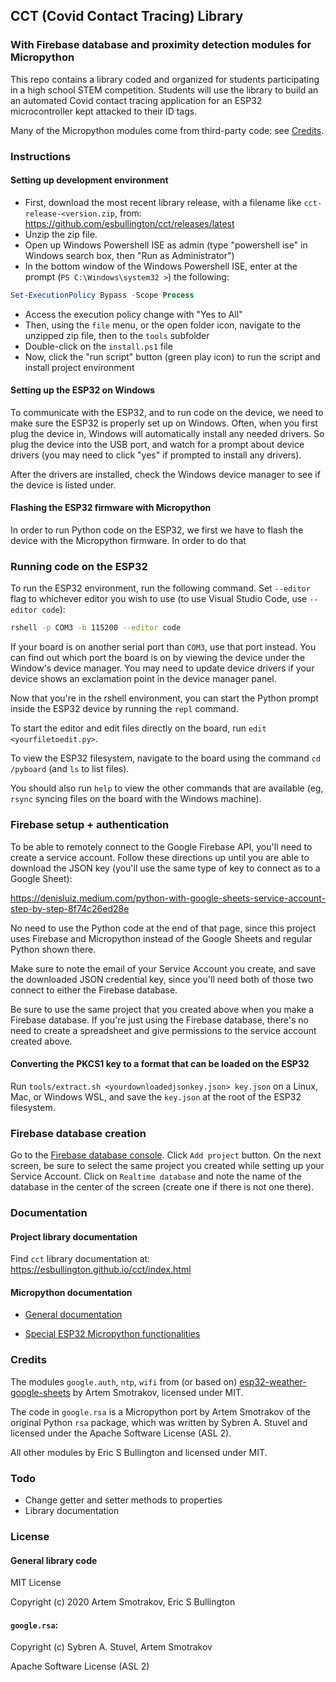 ## CCT (Covid Contact Tracing) Library
### With Firebase database and proximity detection modules for Micropython

This repo contains a library coded and organized for students participating in a high school STEM competition. Students will use the library to build an an automated Covid contact tracing application for an ESP32 microcontroller kept attacked to their ID tags.

Many of the Micropython modules come from third-party code: see [Credits](#Credits).

### Instructions

#### Setting up development environment

- First, download the most recent library release, with a filename like `cct-release-<version.zip`, from:  https://github.com/esbullington/cct/releases/latest
- Unzip the zip file.
- Open up Windows Powershell ISE as admin (type "powershell ise" in Windows search box, then "Run as Administrator")
- In the bottom window of the Windows Powershell ISE, enter at the prompt (`PS C:\Windows\system32 >`) the following:

```powershell
Set-ExecutionPolicy Bypass -Scope Process
```

- Access the execution policy change with "Yes to All"
- Then, using the `file` menu, or the open folder icon, navigate to the unzipped zip file, then to the `tools` subfolder
- Double-click on the `install.ps1` file
- Now, click the "run script" button (green play icon) to run the script and install project environment

#### Setting up the ESP32 on Windows

To communicate with the ESP32, and to run code on the device, we need to make sure the ESP32 is properly set up on Windows. Often, when you first plug the device in, Windows will automatically install any needed drivers. So plug the device into the USB port, and watch for a prompt about device drivers (you may need to click "yes" if prompted to install any drivers).

After the drivers are installed, check the Windows device manager to see if the device is listed under.

#### Flashing the ESP32 firmware with Micropython

In order to run Python code on the ESP32, we first we have to flash the device with the Micropython firmware. In order to do that

### Running code on the ESP32

To run the ESP32 environment, run the following command. Set `--editor` flag to whichever editor you wish to use (to use Visual Studio Code, use `--editor code`):

```bash
rshell -p COM3 -b 115200 --editor code
```

If your board is on another serial port than `COM3`, use that port instead. You can find out which port the board is on by viewing the device under the Window's device manager. You may need to update device drivers if your device shows an exclamation point in the device manager panel.

Now that you're in the rshell environment, you can start the Python prompt inside the ESP32 device by running the `repl` command.

To start the editor and edit files directly on the board, run `edit <yourfiletoedit.py>`.

To view the ESP32 filesystem, navigate to the board using the command `cd /pyboard` (and `ls` to list files).

You should also run `help` to view the other commands that are available (eg, `rsync` syncing files on the board with the Windows machine).

### Firebase setup + authentication

To be able to remotely connect to the Google Firebase API, you'll need to create a service account. Follow these directions up until you are able to download the JSON key (you'll use the same type of key to connect as to a Google Sheet):

https://denisluiz.medium.com/python-with-google-sheets-service-account-step-by-step-8f74c26ed28e

No need to use the Python code at the end of that page, since this project uses Firebase and Micropython instead of the Google Sheets and regular Python shown there.

Make sure to note the email of your Service Account you create, and save the downloaded JSON credential key, since you'll need both of those two connect to either the Firebase database.

Be sure to use the same project that you created above when you make a Firebase database. If you're just using the Firebase database, there's no need to create a spreadsheet and give permissions to the service account created above.

#### Converting the PKCS1 key to a format that can be loaded on the ESP32
Run `tools/extract.sh <yourdownloadedjsonkey.json> key.json` on a Linux, Mac, or Windows WSL, and save the `key.json` at the root of the ESP32 filesystem.

### Firebase database creation

Go to the [Firebase database console](https://console.firebase.google.com/u/0/). Click `Add project` button. On the next screen, be sure to select the same project you created while setting up your Service Account. Click on `Realtime database` and note the name of the database in the center of the screen (create one if there is not one there).

### Documentation

#### Project library documentation

Find `cct` library documentation at: https://esbullington.github.io/cct/index.html

#### Micropython documentation

- [General documentation](https://docs.micropython.org/en/latest/index.html)

- [Special ESP32 Micropython functionalities](https://docs.micropython.org/en/latest/esp32/quickref.html)

### Credits

The modules `google.auth`, `ntp`, `wifi` from (or based on) [esp32-weather-google-sheets](https://github.com/artem-smotrakov/esp32-weather-google-sheets) by Artem Smotrakov, licensed under MIT.

The code in `google.rsa` is a Micropython port by Artem Smotrakov of the original Python `rsa` package, which was written by Sybren A. Stuvel and licensed under the Apache Software License (ASL 2).

All other modules by Eric S Bullington and licensed under MIT.


### Todo

- Change getter and setter methods to properties
- Library documentation

### License

#### General library code

MIT License

Copyright (c) 2020 Artem Smotrakov, Eric S Bullington

#### `google.rsa`:

Copyright (c) Sybren A. Stuvel, Artem Smotrakov

Apache Software License (ASL 2)
